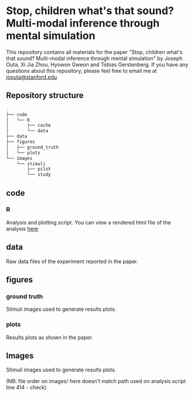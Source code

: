# Stop, children what's that sound? Multi-modal inference through mental simulation
This repository contains all materials for the paper "Stop, children what's that sound? Multi-modal inference through mental simulation" by Joseph Outa, Xi Jia Zhou, Hyowon Gweon and Tobias Gerstenberg. If you have any questions about this repository, please feel free to email me at [joouta@stanford.edu](mailto:joouta@stanford.edu)

## Repository structure
```bash
.
├── code
│   └── R
│       ├── cache
│       └── data
├── data
├── figures
│   ├── ground_truth
│   └── plots
└── images
    └── stimuli
        ├── pilot
        └── study
```

## code

### R

Analysis and plotting script. You can view a rendered html file of the analysis [here](https://cicl-stanford.github.io/whats-that-sound/)

## data

Raw data files of the experiment reported in the paper.

## figures

### ground truth
Stimuli images used to generate results plots.

### plots

Results plots as shown in the paper.

## Images

Stimuli images used to generate results plots.

(NB: file order on images/ here doesn't match path used on analysis script line 414 - check)




